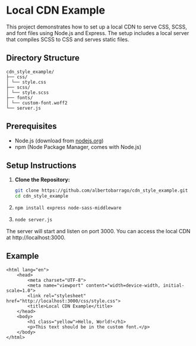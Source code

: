 # Local CDN Example

This project demonstrates how to set up a local CDN to serve CSS, SCSS, and font files using Node.js and Express. The setup includes a local server that compiles SCSS to CSS and serves static files.

## Directory Structure
```
cdn_style_example/
├── css/
│ └── style.css
├── scss/
│ └── style.scss
├── fonts/
│ └── custom-font.woff2
└── server.js
```

## Prerequisites

- Node.js (download from [nodejs.org](https://nodejs.org/))
- npm (Node Package Manager, comes with Node.js)

## Setup Instructions

1. **Clone the Repository:**

    ```sh
    git clone https://github.com/albertobarrago/cdn_style_example.git
    cd cdn_style_example
    ```
2.  ``` bash
    npm install express node-sass-middleware
    ```
3.  ``` bash
    node server.js
    ```

The server will start and listen on port 3000. You can access the local CDN at http://localhost:3000.


## Example

``` <!DOCTYPE html>
<html lang="en">
    <head>
        <meta charset="UTF-8">
        <meta name="viewport" content="width=device-width, initial-scale=1.0">
        <link rel="stylesheet" href="http://localhost:3000/css/style.css">
        <title>Local CDN Example</title>
    </head>
    <body>
        <h1 class="yellow">Hello, World!</h1>
        <p>This text should be in the custom font.</p>
    </body>
</html>
```


